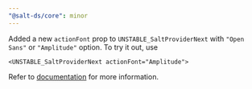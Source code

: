 ```yaml
---
"@salt-ds/core": minor
---
```


Added a new `actionFont` prop to `UNSTABLE_SaltProviderNext` with `"Open Sans"` or `"Amplitude"` option. To try it out, use

```
<UNSTABLE_SaltProviderNext actionFont="Amplitude">
```

Refer to [documentation](https://storybook.saltdesignsystem.com/?path=/docs/experimental-theme-next--docs) for more information.
